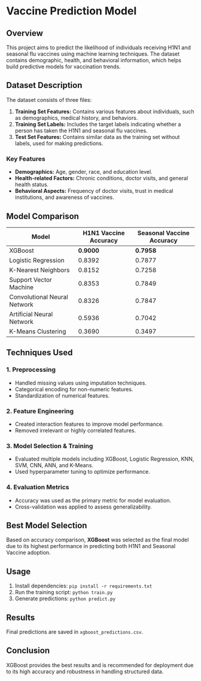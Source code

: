# Vaccine Prediction Model

## Overview
This project aims to predict the likelihood of individuals receiving H1N1 and seasonal flu vaccines using machine learning techniques. The dataset contains demographic, health, and behavioral information, which helps build predictive models for vaccination trends.

## Dataset Description
The dataset consists of three files:
1. **Training Set Features:** Contains various features about individuals, such as demographics, medical history, and behaviors.
2. **Training Set Labels:** Includes the target labels indicating whether a person has taken the H1N1 and seasonal flu vaccines.
3. **Test Set Features:** Contains similar data as the training set without labels, used for making predictions.

### Key Features
- **Demographics:** Age, gender, race, and education level.
- **Health-related Factors:** Chronic conditions, doctor visits, and general health status.
- **Behavioral Aspects:** Frequency of doctor visits, trust in medical institutions, and awareness of vaccines.

## Model Comparison
| Model                        | H1N1 Vaccine Accuracy | Seasonal Vaccine Accuracy |
| ---------------------------- | --------------------- | ------------------------- |
| XGBoost                      | **0.9000**            | **0.7958**                |
| Logistic Regression          | 0.8392                | 0.7877                    |
| K-Nearest Neighbors          | 0.8152                | 0.7258                    |
| Support Vector Machine       | 0.8353                | 0.7849                    |
| Convolutional Neural Network | 0.8326                | 0.7847                    |
| Artificial Neural Network    | 0.5936                | 0.7042                    |
| K-Means Clustering           | 0.3690                | 0.3497                    |

## Techniques Used
### 1. **Preprocessing**
- Handled missing values using imputation techniques.
- Categorical encoding for non-numeric features.
- Standardization of numerical features.

### 2. **Feature Engineering**
- Created interaction features to improve model performance.
- Removed irrelevant or highly correlated features.

### 3. **Model Selection & Training**
- Evaluated multiple models including XGBoost, Logistic Regression, KNN, SVM, CNN, ANN, and K-Means.
- Used hyperparameter tuning to optimize performance.

### 4. **Evaluation Metrics**
- Accuracy was used as the primary metric for model evaluation.
- Cross-validation was applied to assess generalizability.

## Best Model Selection
Based on accuracy comparison, **XGBoost** was selected as the final model due to its highest performance in predicting both H1N1 and Seasonal Vaccine adoption.

## Usage
1. Install dependencies: `pip install -r requirements.txt`
2. Run the training script: `python train.py`
3. Generate predictions: `python predict.py`

## Results
Final predictions are saved in `xgboost_predictions.csv`.

## Conclusion
XGBoost provides the best results and is recommended for deployment due to its high accuracy and robustness in handling structured data.

